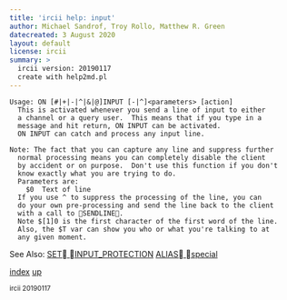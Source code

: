 ```yaml
---
title: 'ircii help: input'
author: Michael Sandrof, Troy Rollo, Matthew R. Green
datecreated: 3 August 2020
layout: default
license: ircii
summary: >
  ircii version: 20190117
  create with help2md.pl
---
```

```
Usage: ON [#|+|-|^|&|@]INPUT [-|^]<parameters> [action]
  This is activated whenever you send a line of input to either
  a channel or a query user.  This means that if you type in a
  message and hit return, ON INPUT can be activated.
  ON INPUT can catch and process any input line.

Note: The fact that you can capture any line and suppress further
  normal processing means you can completely disable the client
  by accident or on purpose.  Don't use this function if you don't
  know exactly what you are trying to do.
  Parameters are:
	$0	Text of line
  If you use ^ to suppress the processing of the line, you can 
  do your own pre-processing and send the line back to the client 
  with a call to SENDLINE.
  Note $[1]0 is the first character of the first word of the line.
  Also, the $T var can show you who or what you're talking to at
  any given moment.

```
See Also:
  [SET INPUT_PROTECTION](../set/input_protection.html)
  [ALIAS special](../alias/special.html)

[index](index.html)
[up](..)

<small> ircii 20190117 </small>
